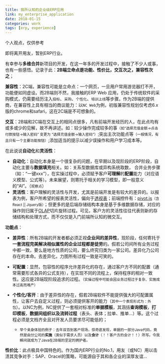 ```yaml
---
title: 我所认知的企业级ERP应用
link: my_enterprise_application
date: 2018-01-15
categories: work
tags: [erp, experience]
---
```


<div class="warn">个人观点，仅供参考</div>

即将离开用友，暂别ERP行业。

有幸参与**多维合并**新项目的开发，在这一年多的开发过程中，接触了不少人或事，也有一些感悟。记录于此：**2B端立命点是功能、性价比，交互次之，兼容性次之**；

**兼容性**：2C端，兼容性可能是立命点：一个网页，一旦用户常用游览器打不开，功能便如同虚设。而2B端则不然，我接触的ERP Web 应用，仍处于传统软件的采购模式，仍需要经历注入`投标`、`采购`、`个性化`、`培训上线`等步骤。作为2B端的提供商，在兼容性上具有相当的商议能力：以`NC Web`为例，初版兼容性规划仅考虑6.x版的chrome和safari，这在2C端是不可想象的。

**交互**：2B端和2C端在交互上的相同点很多，凡有前端开发经历的人，在此点均有或多或少的见解，故不再讲述。如：较少操作完成较多的事<small>（如“选择充值金额->点击付款按钮->输入密码” 变更为 “选择充值金额->输入密码”）</small>;突出主次功能点等<small>（一般情况，有且只有一个主要功能按钮）</small>;添加适当的提示以减少误操作和用户学习成本等。

在此说说**自动化**和**灵活性**：

- **自动化**：自动化本身是一个很复杂的问题，在早期以及现阶段的ERP阶段，自动化主要与**数据填充**相关。如：关系型数据库或异构系统取数， 合并业务步骤（如：“一键xxx”），在实操过程中，必须赋予客户**可理解**的**配置**能力（对应语义模型、公式等）。未来展望，则寄托于相关的学习模型，即一般意义的“AI”。（<small>观察点</small>）
- **灵活性**：客户理解的灵活性与开发，尤其是前端开发是有较大的差异的。以报表为例，客户所希望的报表灵活性，偏向于[透视表](https://baike.baidu.com/item/%E6%95%B0%E6%8D%AE%E9%80%8F%E8%A7%86%E8%A1%A8/4013030?fr=aladdin)；前端控件有：[pivot.js](https://github.com/nicolaskruchten/pivottable)<small>（含React || Jquery版）</small>；但更多的是后端存储结构本身是基于多维数据存储，对应的操作则归属于[OLAP](https://baike.baidu.com/item/%E8%81%94%E6%9C%BA%E5%88%86%E6%9E%90%E5%A4%84%E7%90%86/423874?fr=aladdin&fromid=1049009&fromtitle=OLAP)切片旋转过程。可见，客户方的灵活性往往代表则新的存储结构和处理方式，而不仅仅是入门前端所认知的微交互。

**功能点**：

- **差异性**：所有2B端的开发者都必须正视**企业间的差异性**，现阶段，任何寄托于**一套流程完美解决相似属性的企业过程都是徒劳**的。假若公司间所有业务过程中都一致，要么是地方性质的公司，要么终究归类为一家公司。差异化乃公司存在的本命。去差异化，力图所有过程一致是可笑的。

- **可配置**：显然，包容性的程序允许差异化的存在，通过客户方不同的配置（通常需要形式各异的公式支持），在实现不同的流程上，保持程序的相对一致性。这应是2B端现阶段追求的过程。<small>（实操过程中可能会因业务过程过于复杂、实施成本过高而难产）</small>

- **个性化/客开**：由于差异性的存在，假若2B端软件不能提供强大的可配置属性，让客户去自定义过程，则必须提供客开的能力（<small>其中一个表现形式为：外包</small>）。以NC为例，NC提供了一套相对标准的**单据模板**，其涵括**查询模板**，**打印模板**，**数据间组织以及流转过程**（表头、表体；拉单、推单...）等。这个过程必须是文档齐全且对开发人员要求尽可能低的；

  - <small>举个亲身体验的例子：去年双百到客户现场，惊奇底发现，单据的一部分Java代码，竟然是由分公司的**实施**（类似于需求人员）以及**会计**（！！客户方的会计！！）所写。令我瞬间就成为了Java在2B端的坚定的拥护者。</small>

**性价比**：此点极具中国特色的。作为国内ERP行业的No.1，用友（或NC）用以击溃其竞争对手：SAP、Oracel的策略，可能源自于其和各企业的深厚友谊...